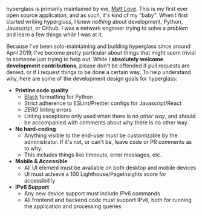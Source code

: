 hyperglass is primarily maintained by me, [Matt Love](https://github.com/checktheroads). This is my first ever open source application, and as such, it's kind of my "baby". When I first started writing hyperglass, I knew _nothing_ about development, Python, Javascript, or Github. I was a network engineer trying to solve a problem and learn a few things while I was at it.

Because I've been solo-maintaining and building hyperglass since around April 2019, I've become pretty particular about things that might seem trivial to someone just trying to help out. While I **absolutely welcome development contributions**, please don't be offended if pull requests are denied, or if I request things to be done a certain way. To help understand why, here are some of the development design goals for hyperglass:

- **Pristine code quality**
  - [Black](https://github.com/python/black) formatting for Python
  - Strict adherence to ESLint/Prettier configs for Javascript/React
  - *ZERO* linting errors
  - Linting exceptions only used when there is *no other way*, and should be accompanied with comments about why there is no other way.
- **No hard-coding**
  - Anything visible to the end-user *must* be customizable by the administrator. If it's not, or can't be, leave code or PR comments as to why.
  - This includes things like timeouts, error messages, etc.
- **Mobile & Accessible**
  - All UI element must be available on both desktop and mobile devices
  - UI must achieve a 100 Lighthouse/PageInsights score for accessibility
- **IPv6 Support**
  - Any new device support must include IPv6 commands
  - All frontend and backend code must support IPv6, both for running the application and processing queries
